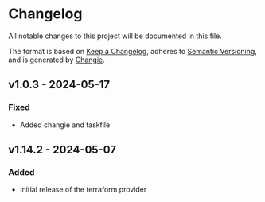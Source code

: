 # Changelog
All notable changes to this project will be documented in this file.

The format is based on [Keep a Changelog](https://keepachangelog.com/en/1.0.0/),
adheres to [Semantic Versioning](https://semver.org/spec/v2.0.0.html),
and is generated by [Changie](https://github.com/miniscruff/changie).


## v1.0.3 - 2024-05-17
### Fixed
* Added changie and taskfile

## v1.14.2 - 2024-05-07
### Added
* initial release of the terraform provider
